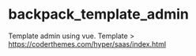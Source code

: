 # backpack_template_admin
Template admin using vue. Template > https://coderthemes.com/hyper/saas/index.html

